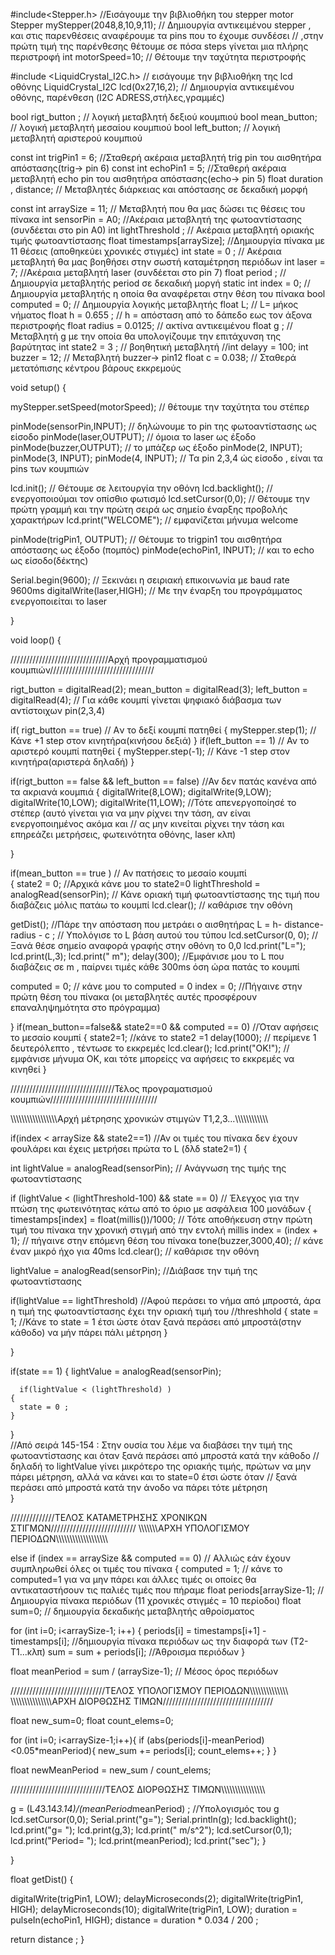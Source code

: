 #include<Stepper.h> //Εισάγουμε την βιβλιοθήκη του stepper motor                 
Stepper myStepper(2048,8,10,9,11); // Δημιουργία αντικειμένου stepper , και στις παρενθέσεις αναφέρουμε τα pins που το έχουμε συνδέσει 
                                   // ,στην πρώτη τιμή της παρένθεσης θέτουμε σε πόσα steps γίνεται μια πλήρης περιστροφή
int motorSpeed=10; // Θέτουμε την ταχύτητα περιστροφής

#include <LiquidCrystal_I2C.h> // εισάγουμε την βιβλιοθήκη της lcd οθόνης
LiquidCrystal_I2C lcd(0x27,16,2); // Δημιουργία αντικειμένου οθόνης, παρένθεση (I2C ADRESS,στήλες,γραμμές)

bool rigt_button ; // λογική μεταβλητή δεξιού κουμπιού
bool mean_button;  // λογική μεταβλητή μεσαίου κουμπιού 
bool left_button;  // λογική μεταβλητή αριστερού κουμπιού

const int trigPin1 = 6; //Σταθερή ακέραια μεταβλητή trig pin του αισθητήρα απόστασης(trig-> pin 6)
const int echoPin1 = 5; //Σταθερή ακέραια μεταβλητή echo pin του αισθητήρα απόστασης(echo-> pin 5)
float duration , distance; // Μεταβλητές διάρκειας και απόστασης σε δεκαδική μορφή


const int arraySize = 11; // Μεταβλητή που θα μας δώσει τις θέσεις του πίνακα 
int sensorPin = A0; //Ακέραια μεταβλητή της φωτοαντίστασης (συνδέεται στο pin Α0)
int lightThreshold ; // Ακέραια μεταβλητή οριακής τιμής φωτοαντίστασης
float timestamps[arraySize]; //Δημιουργία πίνακα με 11 θέσεις (αποθηκεύει χρονικές στιγμές)
int state =  0 ; // Ακέραια μεταβλητή θα μας βοηθήσει στην σωστή καταμέτρηση περιόδων
int laser = 7;  //Ακέραια μεταβλητή laser (συνδέεται στο pin 7)
float period ;  // Δημιουργία μεταβλητής period σε δεκαδική μοργή 
static int index = 0; // Δημιουργία μεταβλητής η οποία θα αναφέρεται στην θέση του πίνακα
bool computed = 0; // Δημιουργία λογικής μεταβλητής 
float L; // L= μήκος νήματος
float h = 0.655 ; // h = απόσταση από το δάπεδο εως τον άξονα περιστροφής
float radius = 0.0125; // ακτίνα αντικειμένου
float g ; // Μεταβλητή g με την οποία θα υπολογίζουμε την επιτάχυνση της βαρύτητας 
int state2 = 3 ; // βοηθητική μεταβλητή 
//int delayy = 100;
int buzzer = 12; // Μεταβλητή buzzer-> pin12
float c = 0.038; // Σταθερά μετατόπισης κέντρου βάρους εκκρεμούς


void setup() {
  
  myStepper.setSpeed(motorSpeed); // θέτουμε την ταχύτητα του στέπερ

  pinMode(sensorPin,INPUT); // δηλώνουμε το pin της φωτοαντίστασης ως είσοδο
  pinMode(laser,OUTPUT);    // όμοια το laser ως έξοδο
  pinMode(buzzer,OUTPUT);   // το μπάζερ ως έξοδο
  pinMode(2, INPUT);     
  pinMode(3, INPUT);
  pinMode(4, INPUT); // Τα pin 2,3,4 ώς είσοδο , είναι τα pins των κουμπιών 


  lcd.init(); // Θέτουμε σε λειτουργία την  οθόνη
  lcd.backlight(); // ενεργοποιούμαι τον οπίσθιο φωτισμό
  lcd.setCursor(0,0); // Θέτουμε την  πρώτη γραμμή και την πρώτη σειρά ως σημείο έναρξης προβολής χαρακτήρων
  lcd.print("WELCOME"); // εμφανίζεται μήνυμα welcome

  pinMode(trigPin1, OUTPUT); // Θέτουμε το trigpin1 του αισθητήρα απόστασης ως έξοδο (πομπός)
  pinMode(echoPin1, INPUT);  // και το echo ως είσοδο(δέκτης)

  Serial.begin(9600); // Ξεκινάει η σειριακή επικοινωνία με baud rate 9600ms
  digitalWrite(laser,HIGH); // Με την έναρξη του προγράμματος ενεργοποιείται το laser
  
}

void loop() {

///////////////////////////////Αρχή προγραμματισμού κουμπιών/////////////////////////////////

rigt_button = digitalRead(2);
mean_button = digitalRead(3);
left_button = digitalRead(4); // Για κάθε κουμπί γίνεται ψηφιακό διάβασμα των αντίστοιχων pin(2,3,4)

if( rigt_button == true) // Aν το δεξί κουμπί πατηθεί 
{
  myStepper.step(1);     // Κάνε +1 step στον κινητήρα(κινήσου δεξιά)
}
if(left_button == 1) // Αν το αριστερό κουμπί πατηθεί 
{
  myStepper.step(-1);    // Κάνε -1 step στον κινητήρα(αριστερά δηλαδή)
}

if(rigt_button == false && left_button == false) //Αν δεν πατάς κανένα από τα ακριανά κουμπιά 
{
  digitalWrite(8,LOW); 
  digitalWrite(9,LOW);
  digitalWrite(10,LOW);
  digitalWrite(11,LOW);   //Τότε απενεργοποίησέ το στέπερ (αυτό γίνεται για να μην ρίχνει την τάση, αν είναι ενεργοποιημένος ακόμα και 
                          // ας μην κινείται ρίχνει την τάση και επηρεάζει μετρήσεις, φωτεινότητα οθόνης, laser κλπ)

}

if(mean_button == true )  // Αν πατήσεις το μεσαίο κουμπί  
{ 
  state2 = 0;  //Αρχικά κάνε μου το state2=0
  lightThreshold = analogRead(sensorPin); // Κάνε οριακή τιμή φωτοαντίστασης της τιμή που διαβάζεις μόλις πατάω το κουμπί 
  lcd.clear(); // καθάρισε την οθόνη
  
  getDist(); //Πάρε την απόσταση που μετράει ο αισθητήρας
  L = h- distance- radius - c  ;  // Υπολόγισε το L βάση αυτού του τύπου
  lcd.setCursor(0, 0);  // Ξανά θέσε σημείο αναφορά γραφής στην οθόνη το 0,0
  lcd.print("L=");
  lcd.print(L,3);
  lcd.print(" m");
  delay(300);      //Εμφάνισε μου το L που διαβάζεις σε m , παίρνει τιμές κάθε 300ms όση ώρα πατάς το κουμπί
 
  
  computed = 0;  // κάνε μου το computed = 0
  index = 0;     //Πήγαινε στην πρώτη θέση του πίνακα (οι μεταβλητές αυτές προσφέρουν επαναληψημότητα στο πρόγραμμα)

}
if(mean_button==false&& state2==0 && computed == 0) //Όταν αφήσεις το μεσαίο κουμπί 
{
  state2=1;  //κάνε το state2 =1 
  delay(1000);  // περίμενε 1 δευτερόλεπτο , τέντωσε το εκκρεμές
  lcd.clear();
  lcd.print("OK!"); //εμφάνισε μήνυμα ΟΚ, και τότε μπορείςς να αφήσεις το εκκρεμές να κινηθεί
}

/////////////////////////////////Τέλος προγραματισμού κουμπιών//////////////////////////////////

\\\\\\\\\\\\\\\\\\\\\\\\\\\\\\\\\Αρχή μέτρησης χρονικών στιμγών Τ1,2,3...\\\\\\\\\\\\\\\\\\\\\\\


 if(index < arraySize && state2==1)  //Αν οι τιμές του πίνακα δεν έχουν φουλάρει και έχεις μετρήσει πρώτα το L (δλδ state2=1)
{

  int lightValue = analogRead(sensorPin); // Ανάγνωση της τιμής της φωτοαντίστασης


  if (lightValue < (lightThreshold-100) && state == 0) // Έλεγχος για την πτώση της φωτεινότητας κάτω από το όριο με ασφάλεια 100 μονάδων
    {
    timestamps[index] = float(millis())/1000;  // Τότε αποθήκευση στην πρώτη τιμή του πίνακα την χρονική στιγμή από την  εντολή millis 
    index = (index + 1); // πήγαινε στην επόμενη θέση του πίνακα 
    tone(buzzer,3000,40); // κάνε έναν μικρό ήχο για 40ms
    lcd.clear();  // καθάρισε την οθόνη

 
   lightValue = analogRead(sensorPin); //Διάβασε την τιμή της φωτοαντίστασης

   if(lightValue == lightThreshold) //Αφού  περάσει το νήμα από μπροστά, άρα η τιμή της φωτοαντίστασης έχει την οριακή τιμή του 
                                    //threshhold
   {
     state = 1; //Κάνε το state = 1 έτσι ώστε όταν ξανά περάσει από μπροστά(στην κάθοδο) να μήν πάρει πάλι μέτρηση
   }
   
  }
  
   if(state == 1) 
   {
     lightValue = analogRead(sensorPin);

      if(lightValue < (lightThreshold) )
    { 
      state = 0 ;
    }

   }  
   //Από σειρά 145-154 : Στην ουσία του λέμε να διαβάσει την τιμή της φωτοαντίστασης και όταν ξανά περάσει από μπροστά κατά την κάθοδο 
   // δηλαδή το lightValue γίνει μικρότερο της οριακής τιμής, πρώτων να μην πάρει μέτρηση, αλλά να κάνει και το state=0 έτσι ώστε όταν 
   // ξανά περάσει από μπροστά κατά την άνοδο να πάρει τότε μέτρηση  
}

//////////////ΤΕΛΟΣ ΚΑΤΑΜΕΤΡΗΣΗΣ ΧΡΟΝΙΚΩΝ ΣΤΙΓΜΩΝ///////////////////////////
\\\\\\\\\\\\\\ΑΡΧΗ ΥΠΟΛΟΓΙΣΜΟΥ ΠΕΡΙΟΔΩΝ\\\\\\\\\\\\\\\\\\\\\\\\\\\\\\\\\\\\\

else if (index == arraySize && computed == 0) // Αλλιώς εάν έχουν συμπληρωθεί όλες οι τιμές του πίνακα 
{
computed = 1; // κάνε το computed=1 για να μην πάρει και άλλες τιμές οι οποίες θα αντικαταστήσουν τις παλιές τιμές που πήραμε
float periods[arraySize-1]; //Δημιουργία πίνακα περιόδων (11 χρονικές στιγμές = 10 περίοδοι)
float sum=0; // δημιουργία δεκαδικής μεταβλητής αθροίσματος

for (int i=0; i<arraySize-1; i++) 
{
periods[i] = timestamps[i+1] - timestamps[i]; //δημιουργία πίνακα περιόδων ως την διαφορά των (Τ2-Τ1...κλπ)
sum = sum + periods[i]; //Άθροισμα περιόδων
}

float meanPeriod = sum / (arraySize-1); // Μέσος όρος περιόδων

//////////////////////////////ΤΕΛΟΣ ΥΠΟΛΟΓΙΣΜΟΥ ΠΕΡΙΟΔΩΝ\\\\\\\\\\\\\\\\\\\\\\\\\\\\\
\\\\\\\\\\\\\\\\\\\\\\\\\\\\\\ΑΡΧΗ ΔΙΟΡΘΩΣΗΣ ΤΙΜΩΝ///////////////////////////////////

float new_sum=0; 
float count_elems=0;

for (int i=0; i<arraySize-1;i++){
if (abs(periods[i]-meanPeriod)<0.05*meanPeriod){
new_sum += periods[i];
count_elems++;
}
}

float newMeanPeriod = new_sum / count_elems;

//////////////////////////////ΤΕΛΟΣ ΔΙΟΡΘΩΣΗΣ ΤΙΜΩΝ\\\\\\\\\\\\\\\\\\\\\\\\\\\\\\\\

g = (L*4*3.14*3.14)/(meanPeriod*meanPeriod) ; //Υπολογισμός του g
lcd.setCursor(0,0);
Serial.print("g=");
Serial.println(g);
lcd.backlight();
lcd.print("g= ");
lcd.print(g,3);
lcd.print(" m/s^2");
lcd.setCursor(0,1);
lcd.print("Period= ");
lcd.print(meanPeriod);
lcd.print("sec");
}
  
}


float getDist()
{

  digitalWrite(trigPin1, LOW);
  delayMicroseconds(2);
  digitalWrite(trigPin1, HIGH);
  delayMicroseconds(10);
  digitalWrite(trigPin1, LOW);
  duration = pulseIn(echoPin1, HIGH);
  distance = duration * 0.034 / 200 ;
  
  return distance ;
}

